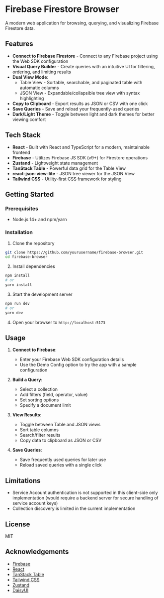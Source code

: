 # Firebase Firestore Browser

A modern web application for browsing, querying, and visualizing Firebase Firestore data.

## Features

- **Connect to Firebase Firestore** - Connect to any Firebase project using the Web SDK configuration 
- **Visual Query Builder** - Create queries with an intuitive UI for filtering, ordering, and limiting results
- **Dual View Mode**:
  - Table View - Sortable, searchable, and paginated table with automatic columns
  - JSON View - Expandable/collapsible tree view with syntax highlighting
- **Copy to Clipboard** - Export results as JSON or CSV with one click
- **Save Queries** - Save and reload your frequently-used queries
- **Dark/Light Theme** - Toggle between light and dark themes for better viewing comfort

## Tech Stack

- **React** - Built with React and TypeScript for a modern, maintainable frontend
- **Firebase** - Utilizes Firebase JS SDK (v9+) for Firestore operations
- **Zustand** - Lightweight state management
- **TanStack Table** - Powerful data grid for the Table View
- **react-json-view-lite** - JSON tree viewer for the JSON View
- **Tailwind CSS** - Utility-first CSS framework for styling

## Getting Started

### Prerequisites

- Node.js 14+ and npm/yarn

### Installation

1. Clone the repository
```bash
git clone https://github.com/yourusername/firebase-browser.git
cd firebase-browser
```

2. Install dependencies
```bash
npm install
# or
yarn install
```

3. Start the development server
```bash
npm run dev
# or
yarn dev
```

4. Open your browser to `http://localhost:5173`

## Usage

1. **Connect to Firebase**:
   - Enter your Firebase Web SDK configuration details
   - Use the Demo Config option to try the app with a sample configuration

2. **Build a Query**:
   - Select a collection
   - Add filters (field, operator, value)
   - Set sorting options
   - Specify a document limit

3. **View Results**:
   - Toggle between Table and JSON views
   - Sort table columns
   - Search/filter results
   - Copy data to clipboard as JSON or CSV

4. **Save Queries**:
   - Save frequently used queries for later use
   - Reload saved queries with a single click

## Limitations

- Service Account authentication is not supported in this client-side only implementation
  (would require a backend server for secure handling of service account keys)
- Collection discovery is limited in the current implementation

## License

MIT

## Acknowledgements

- [Firebase](https://firebase.google.com/)
- [React](https://reactjs.org/)
- [TanStack Table](https://tanstack.com/table/v8)
- [Tailwind CSS](https://tailwindcss.com/)
- [Zustand](https://github.com/pmndrs/zustand)
- [DaisyUI](https://daisyui.com/)
